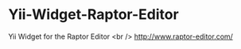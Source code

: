 Yii-Widget-Raptor-Editor
========================

Yii Widget for the Raptor Editor &lt;br /> http://www.raptor-editor.com/